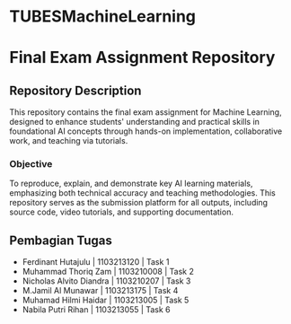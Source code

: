 # TUBESMachineLearning
# Final Exam Assignment Repository

## Repository Description

This repository contains the final exam assignment for Machine Learning, designed to enhance students' understanding and practical skills in foundational AI concepts through hands-on implementation, collaborative work, and teaching via tutorials.

### **Objective**
To reproduce, explain, and demonstrate key AI learning materials, emphasizing both technical accuracy and teaching methodologies. This repository serves as the submission platform for all outputs, including source code, video tutorials, and supporting documentation.

## **Pembagian Tugas**
- Ferdinant Hutajulu | 1103213120 | Task 1
- Muhammad Thoriq Zam | 1103210008 | Task 2
- Nicholas Alvito Diandra | 1103210207 | Task 3
- M.Jamil Al Munawar | 1103213175 | Task 4
- Muhamad Hilmi Haidar | 1103213005 | Task 5
- Nabila Putri Rihan | 1103213055 | Task 6
